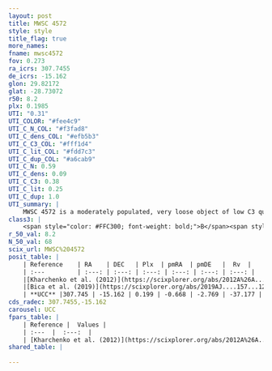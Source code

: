 ```yaml
---
layout: post
title: MWSC 4572
style: style
title_flag: true
more_names: 
fname: mwsc4572
fov: 0.273
ra_icrs: 307.7455
de_icrs: -15.162
glon: 29.82172
glat: -28.73072
r50: 8.2
plx: 0.1985
UTI: "0.31"
UTI_COLOR: "#fee4c9"
UTI_C_N_COL: "#f3fad8"
UTI_C_dens_COL: "#efb5b3"
UTI_C_C3_COL: "#fff1d4"
UTI_C_lit_COL: "#fdd7c3"
UTI_C_dup_COL: "#a6cab9"
UTI_C_N: 0.59
UTI_C_dens: 0.09
UTI_C_C3: 0.38
UTI_C_lit: 0.25
UTI_C_dup: 1.0
UTI_summary: |
    MWSC 4572 is a moderately populated, very loose object of low C3 quality. It is poorly studied in the literature, with no articles listed in the last 6 years.
class3: |
    <span style="color: #FFC300; font-weight: bold;">B</span><span style="color: red; font-weight: bold;">C</span>
r_50_val: 8.2
N_50_val: 68
scix_url: MWSC%204572
posit_table: |
    | Reference    | RA    | DEC   | Plx  | pmRA  | pmDE   |  Rv  |
    | :---         | :---: | :---: | :---: | :---: | :---: | :---: |
    |[Kharchenko et al. (2012)](https://scixplorer.org/abs/2012A%26A...543A.156K) | 307.748 | -15.175 | -- | 3.57 | -3.39 | -- |
    |[Bica et al. (2019)](https://scixplorer.org/abs/2019AJ....157...12B) | 307.747 | -15.174 | -- | -- | -- | -- |
    | **UCC** |307.745 | -15.162 | 0.199 | -0.668 | -2.769 | -37.177 | 
cds_radec: 307.7455,-15.162
carousel: UCC
fpars_table: |
    | Reference |  Values |
    | :---  |  :---:  |
    | [Kharchenko et al. (2012)](https://scixplorer.org/abs/2012A%26A...543A.156K) | `e_bv=0.208, distance=1402, log_age=9.34` |
shared_table: |
    
---
```

